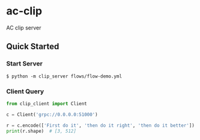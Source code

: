 # ac-clip
AC clip server


## Quick Started

### Start Server

```shell
$ python -m clip_server flows/flow-demo.yml
```


### Client Query

```python
from clip_client import Client

c = Client('grpc://0.0.0.0:51000')

r = c.encode(['First do it', 'then do it right', 'then do it better'])
print(r.shape)  # [3, 512]
```

